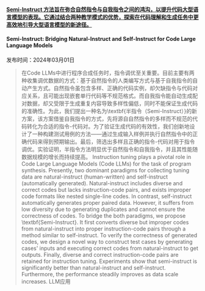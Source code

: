 #### [Semi-Instruct 方法旨在弥合自然指令与自我指令之间的鸿沟，以提升代码大型语言模型的表现。它通过结合两种教学模式的优势，探索在代码理解和生成任务中更高效地引导大型语言模型的新途径。](https://arxiv.org/abs/2403.00338)
#### Semi-Instruct: Bridging Natural-Instruct and Self-Instruct for Code Large Language Models
发布时间：2024年03月01日
> 在Code LLMs中进行程序合成任务时，指令调优至关重要。目前主要有两种收集调优数据的方式：基于自然指令的人类编写方式与基于自我指令的自动产生方式。自然指令虽包含多样、正确的代码实例，却欠缺指令与代码对应关系，且可能出现嵌套单行代码等不规范格式。而自我指令能自动生成配对数据，却又受限于生成重复内容导致多样性偏低，同时不能保证生成代码的准确性。为此，我们提出一种名为\textbf{半指令（Semi-Instruct）}的新方案，该方案借鉴自我指令的方式，先将源自自然指令的多样而不规范的代码转化为合适的指令-代码对。为了验证生成代码的有效性，我们创新地设计了一种构建测试用例的方法——通过生成输入样例并执行自然指令中的正确代码来得到预期输出。最后，筛选出多样且正确的指令-代码对用于指令调优。实验证明，半指令方法明显优于自然指令和自我指令，并且其性能随数据规模的增长而持续提高。
> Instruction tuning plays a pivotal role in Code Large Language Models (Code LLMs) for the task of program synthesis. Presently, two dominant paradigms for collecting tuning data are natural-instruct (human-written) and self-instruct (automatically generated). Natural-instruct includes diverse and correct codes but lacks instruction-code pairs, and exists improper code formats like nested single-line codes. In contrast, self-instruct automatically generates proper paired data. However, it suffers from low diversity due to generating duplicates and cannot ensure the correctness of codes. To bridge the both paradigms, we propose \textbf{Semi-Instruct}. It first converts diverse but improper codes from natural-instruct into proper instruction-code pairs through a method similar to self-instruct. To verify the correctness of generated codes, we design a novel way to construct test cases by generating cases' inputs and executing correct codes from natural-instruct to get outputs. Finally, diverse and correct instruction-code pairs are retained for instruction tuning. Experiments show that semi-instruct is significantly better than natural-instruct and self-instruct. Furthermore, the performance steadily improves as data scale increases.
LLM应用